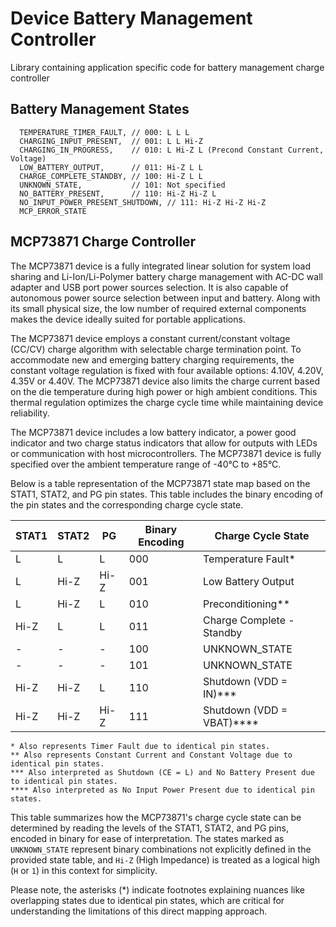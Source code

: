# Device Battery Management Controller
Library containing application specific code for battery management charge controller


## Battery Management States
```
  TEMPERATURE_TIMER_FAULT, // 000: L L L
  CHARGING_INPUT_PRESENT,  // 001: L L Hi-Z
  CHARGING_IN_PROGRESS,    // 010: L Hi-Z L (Precond Constant Current, Voltage)
  LOW_BATTERY_OUTPUT,      // 011: Hi-Z L L
  CHARGE_COMPLETE_STANDBY, // 100: Hi-Z L L
  UNKNOWN_STATE,           // 101: Not specified
  NO_BATTERY_PRESENT,      // 110: Hi-Z Hi-Z L
  NO_INPUT_POWER_PRESENT_SHUTDOWN, // 111: Hi-Z Hi-Z Hi-Z
  MCP_ERROR_STATE
```

## MCP73871 Charge Controller
The MCP73871 device is a fully integrated linear solution for system load sharing and Li-Ion/Li-Polymer battery charge management with AC-DC wall adapter and USB port power sources selection. It is also capable of autonomous power source selection between input and battery. Along with its small physical size, the low number of required external components makes the device ideally suited for portable applications.

The MCP73871 device employs a constant current/constant voltage (CC/CV) charge algorithm with selectable charge termination point. To accommodate new and emerging battery charging requirements, the constant voltage regulation is fixed with four available options: 4.10V, 4.20V, 4.35V or 4.40V. The MCP73871 device also limits the charge current based on the die temperature during high power or high ambient conditions. This thermal regulation optimizes the charge cycle time while maintaining device reliability.

The MCP73871 device includes a low battery indicator, a power good indicator and two charge status indicators that allow for outputs with LEDs or communication with host microcontrollers. The MCP73871 device is fully specified over the ambient temperature range of -40°C to +85°C.


Below is a table representation of the MCP73871 state map based on the STAT1, STAT2, and PG pin states. This table includes the binary encoding of the pin states and the corresponding charge cycle state.

| STAT1 | STAT2 | PG   | Binary Encoding | Charge Cycle State         |
|-------|-------|------|-----------------|----------------------------|
| L     | L     | L    | 000             | Temperature Fault*         |
| L     | Hi-Z  | Hi-Z | 001             | Low Battery Output         |
| L     | Hi-Z  | L    | 010             | Preconditioning**          |
| Hi-Z  | L     | L    | 011             | Charge Complete - Standby  |
| -     | -     | -    | 100             | UNKNOWN_STATE              |
| -     | -     | -    | 101             | UNKNOWN_STATE              |
| Hi-Z  | Hi-Z  | L    | 110             | Shutdown (VDD = IN)***     |
| Hi-Z  | Hi-Z  | Hi-Z | 111             | Shutdown (VDD = VBAT)****  |

```
* Also represents Timer Fault due to identical pin states.
** Also represents Constant Current and Constant Voltage due to identical pin states.
*** Also interpreted as Shutdown (CE = L) and No Battery Present due to identical pin states.
**** Also interpreted as No Input Power Present due to identical pin states.
```

This table summarizes how the MCP73871's charge cycle state can be determined by reading the levels of the STAT1, STAT2, and PG pins, encoded in binary for ease of interpretation. The states marked as `UNKNOWN_STATE` represent binary combinations not explicitly defined in the provided state table, and `Hi-Z` (High Impedance) is treated as a logical high (`H` or `1`) in this context for simplicity.

Please note, the asterisks (*) indicate footnotes explaining nuances like overlapping states due to identical pin states, which are critical for understanding the limitations of this direct mapping approach.
